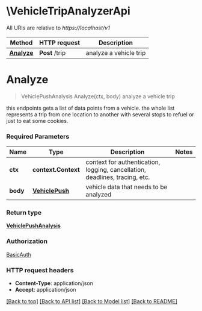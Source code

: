 # \VehicleTripAnalyzerApi

All URIs are relative to *https://localhost/v1*

Method | HTTP request | Description
------------- | ------------- | -------------
[**Analyze**](VehicleTripAnalyzerApi.md#Analyze) | **Post** /trip | analyze a vehicle trip


# **Analyze**
> VehiclePushAnalysis Analyze(ctx, body)
analyze a vehicle trip

this endpoints gets a list of data points from a vehicle. the whole list represents a trip from one location to another with several stops to refuel or just to eat some cookies.

### Required Parameters

Name | Type | Description  | Notes
------------- | ------------- | ------------- | -------------
 **ctx** | **context.Context** | context for authentication, logging, cancellation, deadlines, tracing, etc.
  **body** | [**VehiclePush**](VehiclePush.md)| vehicle data that needs to be analyzed | 

### Return type

[**VehiclePushAnalysis**](VehiclePushAnalysis.md)

### Authorization

[BasicAuth](../README.md#BasicAuth)

### HTTP request headers

 - **Content-Type**: application/json
 - **Accept**: application/json

[[Back to top]](#) [[Back to API list]](../README.md#documentation-for-api-endpoints) [[Back to Model list]](../README.md#documentation-for-models) [[Back to README]](../README.md)

